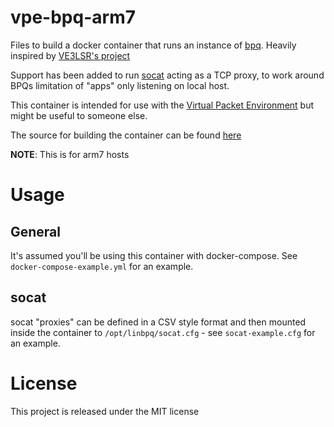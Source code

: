 
# vpe-bpq-arm7

Files to build a docker container that runs an instance of [bpq](https://www.cantab.net/users/john.wiseman/Documents/BPQ32.html). Heavily inspired by [VE3LSR's project](https://github.com/VE3LSR/docker-linbpq)

Support has been added to run [socat](https://linux.die.net/man/1/socat) acting as a TCP proxy, to work around BPQs limitation of "apps" only listening on local host.

This container is intended for use with the [Virtual Packet Environment](https://wiki.oarc.uk/virtual_packet_environment) but might be useful to someone else.

The source for building the container can be found [here](https://github.com/marrold/vpe-bpq)

**NOTE**: This is for arm7 hosts

# Usage

## General
It's assumed you'll be using this container with docker-compose. See `docker-compose-example.yml` for an example.

## socat

socat "proxies" can be defined in a CSV style format and then mounted inside the container to `/opt/linbpq/socat.cfg` - see `socat-example.cfg` for an example. 

# License

This project is released under the MIT license
